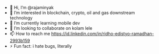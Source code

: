 - 👋 Hi, I’m @rajaminyak
- 👀 I’m interested in blockchain, crypto, oil and gas downstream technology
- 🌱 I’m currently learning mobile dev
- 💞️ I’m looking to collaborate on kolam lele
- 📫 How to reach me https://id.linkedin.com/in/ridho-edistyo-ramadhan-2993b159
- ⚡ Fun fact: i hate bugs, literally

<!---
rajaminyak/rajaminyak is a ✨ special ✨ repository because its `README.md` (this file) appears on your GitHub profile.
You can click the Preview link to take a look at your changes.
--->
